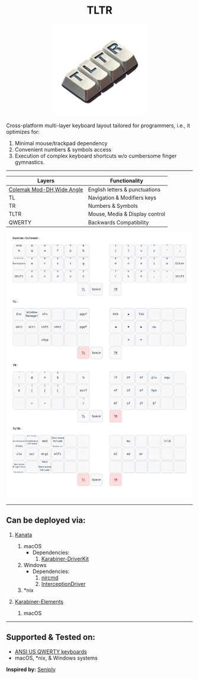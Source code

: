 <h1 align='center'>TLTR</h1>
<div align='center'>
    <img title='TLTR' src='./assets/logo.png' alt='Logo for the layout' height='250px'/>
</div>

Cross-platform multi-layer keyboard layout tailored for programmers, i.e., it optimizes for:
1. Minimal mouse/trackpad dependency
2. Convenient numbers & symbols access
3. Execution of complex keyboard shortcuts w/o cumbersome finger gymnastics.

---

| Layers                                                                                 | Functionality                  |
| ------                                                                                 | -------------                  |
| [Colemak Mod-DH,Wide,Angle](https://github.com/ColemakMods/mod-dh?tab=readme-ov-file)  | English letters & punctuations |
| TL                                                                                     | Navigation & Modifiers keys    |
| TR                                                                                     | Numbers & Symbols              |
| TLTR                                                                                   | Mouse, Media & Display control |
| QWERTY                                                                                 | Backwards Compatibility        |

<div align='center'>
    <img title='Layers' src='./keymap-drawer/t1.svg' alt='Layers of the keyboard layout visualized'/>
</div>

---

## Can be deployed via:
1. [Kanata](https://github.com/jtroo/kanata/)
    1. macOS
        * Dependencies:
            1. [Karabiner-DriverKit](https://github.com/pqrs-org/Karabiner-DriverKit-VirtualHIDDevice/blob/main/dist/Karabiner-DriverKit-VirtualHIDDevice-3.1.0.pkg)
    2. Windows
        * Dependencies:
            1. [nircmd](https://www.nirsoft.net/utils/nircmd.html)
            2. [InterceptionDriver](https://github.com/oblitum/Interception)
    3. *nix

2. [Karabiner-Elements](https://github.com/pqrs-org/Karabiner-Elements)
    1. macOS

---

## Supported & Tested on:
- [ANSI US QWERTY keyboards](https://en.m.wikipedia.org/wiki/File:ANSI_US_QWERTY_(Windows).svg)
- macOS, *nix, & Windows systems

**Inspired by:** [Seniply](https://github.com/stevep99/seniply)